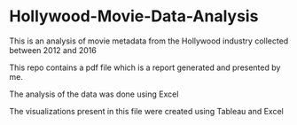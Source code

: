 # Hollywood-Movie-Data-Analysis

This is an analysis of movie metadata from the Hollywood industry collected between 2012 and 2016

This repo contains a pdf file which is a report generated and presented by me.

The analysis of the data was done using Excel

The visualizations present in this file were created using Tableau and Excel
